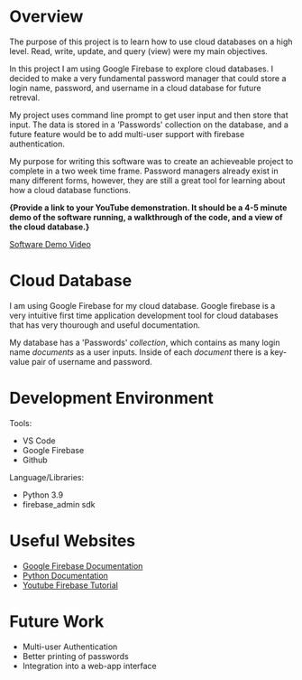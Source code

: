 # Overview

The purpose of this project is to learn how to use cloud databases on a high level. Read, write, update, and query (view) were my main objectives. 

In this project I am using Google Firebase to explore cloud databases. I decided to make a very fundamental password manager that could store a login name, password, and username in a cloud database for future retreval.

My project uses command line prompt to get user input and then store that input. The data is stored in a 'Passwords' collection on the database, and a future feature would be to add multi-user support with firebase authentication. 

My purpose for writing this software was to create an achieveable project to complete in a two week time frame. Password managers already exist in many different forms, however, they are still a great tool for learning about how a cloud database functions. 

**{Provide a link to your YouTube demonstration.  It should be a 4-5 minute demo of the software running, a walkthrough of the code, and a view of the cloud database.}**

[Software Demo Video](http://youtube.link.goes.here)

# Cloud Database

I am using Google Firebase for my cloud database. Google firebase is a very intuitive first time application development tool for cloud databases that has very thourough and useful documentation. 

My database has a 'Passwords' *collection*, which contains as many login name *documents* as a user inputs. Inside of each *document* there is a key-value pair of username and password. 

# Development Environment

Tools:
* VS Code
* Google Firebase
* Github

Language/Libraries:
* Python 3.9
* firebase_admin sdk

# Useful Websites

* [Google Firebase Documentation](https://firebase.google.com/docs)
* [Python Documentation](https://docs.python.org/3/)
* [Youtube Firebase Tutorial](https://www.youtube.com/watch?v=N0j6Fe2vAK4&t=3469s)

# Future Work

* Multi-user Authentication
* Better printing of passwords
* Integration into a web-app interface

